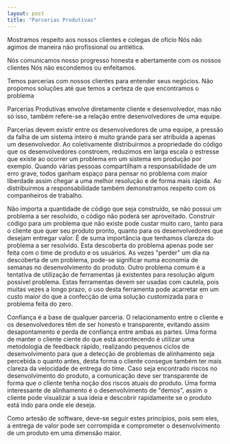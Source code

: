 ```yaml
---
layout: post
title: "Parcerias Produtivas"
---
```


Mostramos respeito aos nossos clientes e colegas de ofício
    Nós não agimos de maneira não profissional ou antiética.

Nós comunicamos nosso progresso honesta e abertamente com os nossos clientes
    Nós não escondemos ou enfeitamos.

Temos parcerias com nossos clientes para entender seus negócios.
    Não propomos soluções até que temos a certeza de que encontramos o problema 

Parcerias Produtivas envolve diretamente cliente e desenvolvedor, mas não só isso, também refere-se a relação entre desenvolvedores de uma equipe.

Parcerias devem existir entre os desenvolvedores de uma equipe, a pressão da falha de um sistema inteiro é muito grande para ser atribuída a apenas um desenvolvedor. Ao coletivamente distribuirmos a propriedade do código que os desenvolvedores constroem, reduzimos em larga escala o estresse que existe ao ocorrer um problema em um sistema em produção por exemplo. Quando várias pessoas compartilham a responsabilidade de um erro grave, todos ganham espaço para pensar no problema com maior liberdade assim chegar a uma melhor resolução e de forma mais rápida. Ao distribuirmos a responsabilidade também demonstramos respeito com os companheiros de trabalho.

Não importa a quantidade de código que seja construído, se não possui um problema a ser resolvido, o código não poderá ser aproveitado. Construir código para um problema que não existe pode custar muito caro, tanto para o cliente que quer seu produto pronto, quanto para os desenvolvedores que desejam entregar valor.
É de suma importância que tenhamos clareza do problema a ser resolvido. Esta descoberta do problema apenas pode ser feita com o time de produto e os usuários. As vezes "perder" um dia na descoberta de um problema, pode-se significar numa economia de semanas no desenvolvimento do produto.
Outro problema comum é a tentativa de utilização de ferramentas já existentes para resolução algum possível problema. Estas ferramentas devem ser usadas com cautela, pois muitas vezes a longo prazo, o uso desta ferramenta pode acarretar em um custo maior do que a confecção de uma solução customizada para o problema feita do zero.

Confiança é a base de qualquer parceria. O relacionamento entre o cliente e os desenvolvedores têm de ser honesto e transparente, evitando assim desapontamento e perda de confiança entre ambas as partes. Uma forma de manter o cliente ciente do que está acontecendo é utilizar uma metodologia de feedback rápido, realizando pequenos ciclos de desenvolvimento para que a detecção de problemas de alinhamento seja percebida o quanto antes, desta forma o cliente consegue também ter mais clareza da velocidade de entrega do time. Caso seja encontrado riscos no desenvolvimento do produto, a comunicação deve ser transparente de forma que o cliente tenha noção dos riscos atuais do produto. Uma forma interessante de alinhamento é o desenvolvimento de "demos", assim o cliente pode visualizar a sua ideia e descobrir rapidamente se o produto está indo para onde ele deseja.

Como artesão de software, deve-se seguir estes princípios, pois sem eles, a entrega de valor pode ser corrompida e comprometer o desenvolvimento de um produto em uma dimensão maior.